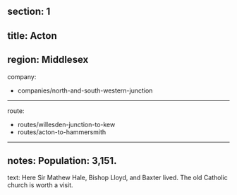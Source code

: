 section: 1
----
title: Acton
----
region: Middlesex
----
company:
- companies/north-and-south-western-junction
----
route:
- routes/willesden-junction-to-kew
- routes/acton-to-hammersmith
----
notes: Population: 3,151.
----
text: Here Sir Mathew Hale, Bishop Lloyd, and Baxter lived. The old Catholic church is worth a visit.
